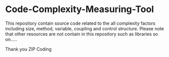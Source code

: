 # Code-Complexity-Measuring-Tool

This repository contain source code related to the all complexity factors including size, method, variable, coupling and control structure. 
Please note that other resources are not contain in this repository such as libraries so on.....

Thank you
ZIP Coding

